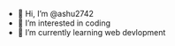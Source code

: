 - 👋 Hi, I’m @ashu2742
- 👀 I’m interested in coding
- 🌱 I’m currently learning web devlopment


<!---
ashu2742/ashu2742 is a ✨ special ✨ repository because its `README.md` (this file) appears on your GitHub profile.
You can click the Preview link to take a look at your changes.
--->

